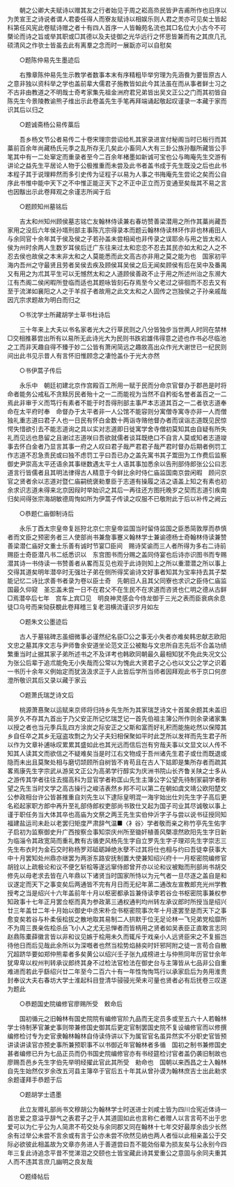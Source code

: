 <!-- { "loadSidebar": true } -->
　　朝之公卿大夫赋诗以赠其友之行者始见于周之崧高烝民皆尹吉甫所作也旧序以为羙宣王之诗说者谓人君委任得人而寮友赋诗以相娱乐则人君之羙亦可见矣士皆起科第任风宪此卷赋诗赠之者十有四人首序一人皆翰苑名流也其□名位大小古今不可槩论而诗之旨或举其职或□其德以及夫徒御之光华远行之怀思皆兼而有之其庶几孔硕清风之作欤士皆虽去此有离羣之念而时一展翫亦可以自慰矣 

　　○题陈仲易先生墨迹后 

　　右豫章陈仲易先生示教学者数事本末有序精粗毕举穷理为先涵飬为要皆原古人之意非独以资科举之学也盖前辈大儒君子施教皆如此今其法虽在而从事者鲜士习之不古非由教道之不明哉士奇考家集先祖金洲府君兄弟皆出吴文正公之门而其初皆自陈先生今景陵教谕熊子维出示此卷盖先生手笔再拜端诵起敬起叹谨录一本藏于家而识其后以归之 

　　○题诚斋杨公易传藁后 

　　吾乡杨文节公者易传二十卷宋理宗尝诏给札其家录进宣付秘阁当时已板行而其藁前百余年尚藏杨氏元季之乱所存无几矣此小畜同人大有三卦公族孙黻所藏皆公手笔其中有一二处窜定而重录者至今二百余年楮墨如新诚可宝也公与晦庵先生交游有讲论之益先生平居论人物于公极推重而未尝及此书者盖书成于先生既没之后也此书本程子其于说理粹然而多引史传为证程子以易为人事之书挴庵先生尝论之矣而公自序此书惟中能中天下之不中惟正能正天下之不正中正立而万变通至矣哉其不易之言也因黻出示此卷拜观之余谨志所闻于后 

　　○题顾知州墓铭后 

　　吉太和州知州顾侯墓志铭亡友翰林侍读兼右春坊赞善梁潜用之所作其藁尚藏吾家用之没后六年侯孙壻刑部主事陈亢宗得录本而题云翰林侍读林环作非也林甫田人与余同官十余年其于侯及侯之子若孙盖未尝相闻也非传录之误耶余与用之皆太和人侯为州时余两人生数岁耳侯后迁广东往来过太和恋恋不忍去其民亦如太和之人之不忍去侯也故侯之本末非太和之人莫能悉而此文高古亦非用之莫之能为也　国家初平海内吾州之守最贤且劳者吴侯去疾及顾侯耳吴侯之后无闻矣顾侯有后在吴中及番禺又有用之为朮其平生可以无憾然太和之人道顾侯善政不止于用之所述州治之东濒大江有杰阁二侯闲暇所登临而适也其题咏皆刻石存焉至今父老过之徘徊而不忍去又有至于流涕如襄阳之人之于羊叔子者故用之此文太和之人固传之岂独侯之子孙亲戚哉因亢宗求题故为明白而归之 

　　○书沈学士所藏胡学士草书杜诗后 

　　三十年来上大夫以书名家者光大之行草民则之八分皆独步当世两人时同在禁林□交相推慕尝出所有以易所无此诗光大为民则书跌宕雄伟得意之迹也作书必尽临池之工而非天趣自得不臻于妙二公皆有萧闲简远之趣故高出众作光大谢世已一纪民则间出此书见示昔人有言怀旧惟顾念之凄怆盖仆于光大亦然 

　　○书伊蒿子传后 

　　永乐中　朝廷初建北京作宫殿百工所用一赋于民而分命京官督办于郡邑是时将　命者能务公戒私不贪黩厉民者殆十之一二而能视为当然不自矜衒名誉者盖百之一二焉此非审于义而笃行有素者不能于时吾得刑部主事严本志道其百之一二者欤志道奉　命在太平府时奉　命督办于太平者非一人公馆不能容则分寓僧寺寓寺亦非一人而僧独礼重志道曰君子人也一日民有怀白金数十两诣寺赂他督办者而误诣志道既见民惊愕失惜欲引去不能志道询之具以实对志道即日徙寓学舍寺僧初莫知其由自疑有所失礼而见远也恳留之且谢过志道咲曰吾欲就儒者谈耳既绝口不自言人莫或知者志道竣事去怀白金者乃显言其事一府之人叹曰君子哉严君君子哉严君时督办后期者例罚工作志道不忍急责民或曰独不虑罚工乎曰吾已办之盖先寓书其子鬻田为工作费后监察御史尹崇高太平还语余其事继数遇太平士人语其事加悉余以告刑部侍郎张公公曰志道言行皆儒者且其明法律得古人精意于今鲜比余时侍仁庙监国南京尝闲暇　顾问京官之贤者余以志道对暨仁庙嗣统褒勑羣臣于志道有操履之洁之语盖上知之有素也初余求识志道未得来北京因叚时举始识之其后一再往还方图托晚岁之契而志道引疾南归矣间得张宗海胡敏德周恂如所为伊蒿子传读之叹服不已敬附此于后以补传之阙云 

　　○恭题仁庙御制诗后 

　　永乐丁酉太宗皇帝复廵狩北京仁宗皇帝监国当时留侍监国之臣悉简敦厚而恭慎者而文臣之预密务者三人使部尚书兼詹事蹇义翰林学士兼谕德杨士奇翰林侍读兼赞善梁潜仁庙好文重士乐善有诚时节宴□臣间　赐诗奖谕而三人者所得为多右二诗前赐臣士奇臣潜凡书二纸悉识以　东宫图书而分赐之盖同侍宴也后诗亦识图书而专赐潜其诗一书侍读一书赞善者从畧而互见也观于此诗则知上之所以重潜潜之所以事上交得其道矣明年潜卒时无强壮子弟在侧所得奖谕诗文好事者知其为宝率持去其子楘能记忆二诗比求善书者录为卷以臣士奇　先朝旧人且其父同寮也求识之臣侍仁庙监国最久仰窥　圣忘盖未尝一日不在君父不在生民不在求道而咨贤也仁明之德从古鲜□焉潜卒后七年　宫车上宾□见　明良神灵感会今侍龙御于三光之表而臣衰病余息徒□乌号而来恸获覩此卷拜稽三复老泪横流谨识岁月如左 

　　○题朱文公墨迹后 

　　古人于墓铭碑志虽细微事必谨然纪名臣□公之事无小失者亦难矣韩忠献志欧阳文忠之墓其序文志与尹师鲁余安道坐论范文正公被黜与文忠所自志先后不合盖功绩繁重当时止据其家子弟所述书之不及详考也韩欧同朝最久最相知犹不免此失况文公为张公后辈于追朮能免无小失哉而公常以为愧此大贤君子之心也以文公之学之识着一书历十余年义例始定而犹汲汲求正于人此皆后学所当师者因拜观此书于京口何彦澄所敬识其后又录以藏于家云 

　　○题萧氏瑞芝诗文后 

　　桃源萧惪聚以运赋来京师将归持乡先生所为其家瑞芝诗文十首属余题其未盖旧简岁久不存其九首出于乃父安正所记忆瑞芝记一首先伯祖主簿公所作则余录诸家集以授之者也当元季兵乱四方涂炭之际安正之父斯和富而好礼积而能施屹然以保障其乡自任卒之其乡无寇盗攻剽之为父子夫妇相保聚如平时此芝所以发祥而先生君子所以作为文章补逋咏叹累累其盛如此也其光远而信后岂有穷哉夫事以文显文以人传不知其人读其文而欲信之不疑难矣当是时江右文物成于吾州诸先生君子或仕而既退或隐而未出且莫聚处相与磨切颉顾所自树皆不肯苟且在古人下姑即是集所存者而疏其畧焉康先生字宗武从游吴文正公为高弟学行醇实为庆洲书院山长齐鲁关陕之士多从之游传其学者往往去掇高科为显官学者称匡山先生主簿公字公望先待制冡嗣学者称望之先生当时文学之高古操行之峻洁表然乡邦不可以第二在朝如虞文靖公欧阳楚文公参政相台许公皆甚推重自刘先生以下逮际皇明混一海宇始出仕刘先生字子高后更名崧起家职方郎中再升至礼部侍郎权吏部尚书致仕又起为国子司业其尽诚敬以事上谨于职任务当大体其卒也高庙为文祭之两王先生实伯仲沂字子与尝以说书征授同知福建盐运司未赴以老罢归矩度严肃辞气温■〈衤谷〉学者敬而亲之称竹亭先生佑字子启初为监察御史升广西按察佥事知崇庆州所至锄奸植善风槩凛然欧阳先生字日新为临淄令其政宽简而重礼教有古循吏风杨先生字自立罗先生字子理邓先生字崇志三先生布衣时为金石交时称杨罗邓砥砺踔绝氷孽不过其将仕也相与约曰吾徒幸获事大中十月罢知处州鼎亦继罢为两浙东路安抚制置大使兼知绍兴府十一月枢密院编修官胡铨以上疏极论和议不便乞斩桧等遂远窜侍郎曾开亦以论和议被黜而刑部尚书胡交修先以母老求去皆在八年鼎以下诸贤当时国家所恃以为元气者一旦尽逐之盖自是和议遂定而天下之事变矣后两通皆不完有月日而无纪年苐二通改左宣教郎充光州学教授考之当是绍兴十六年盖前年十月以枢密都承旨兼侍读李若谷佥书枢密院事兼权参知政事十七年正月罢佥枢而真为参政苐三通权通判均州转左承议郎时所授当是绍兴廿三年盖廿二年十月始以御史中丞宋朴佥书枢密院事次年十月遂罢至是而天下之事愈变矣若谷与朴柔佞桧拔之散地取其易制二人拱默于位无足论林一飞兄弟党桧靡所不为周三畏亲佐桧杀岳飞小人之尤无忌惮者而皆柄用之贤者如吴表臣正直敢言志同赵鼎陈橐薛徽言皆以非和议见嫉于桧用未久而辄斥于戏亲小人远贤臣宋之不复振岂待他日而后见哉此余所以为深嘅者也然当桧势焰赫奕时奸邪阿附之徒一言苟合自散冗超跻华要如郑仲熊辈者多矣黄公以绍兴壬子张九成榜进士与仲熊同年历官廿余年犹卑卑以权州判转承议郎终其身不过检法官检法在御史台与主簿皆从七品非公自重难进而若此乎繇绍兴廿二年至今二百六十有一年性恂恂笃行以承家启后为务用淮贵封奉议大夫右春坊大学士淮起科目登清华骎骎光荣未可量也贤者必有后抚卷三叹遂为题此 

　　○恭题国史院编修官廖赐所受　敕命后 

　　国初循元之旧翰林有国史院院有编修官阶九品而无定员多或至五六十人若翰林学士待制茅官兼史事则带兼修国史御其后更定官制罢国史院不复设编修官而以修撰编修检讨专为史官隶翰林翰林自侍读侍讲以下为属官官名虽异然实不分职史官皆预讲读讲读官亦预史事所兼预职事不以书御近年官翰林者多循　国初之制书兼修国史甚者编修已升为七品正员而仍书国史院编修官亦有书经筵检讨官者盖仍袭旧制故也廖赐吾邑乡先生字伯先举明经擢此官此其所受　勑命也　国朝以来西昌之士入翰林自先生始然仅岁余改五河县主簿卒于官后五十年其从曾孙谟为翰林庶吉士出此勑求余题谨拜手恭题于后 

　　○题胡学士遗墨 

　　此立友赠礼部尚书文穆胡公为翰林学士时送进士刘咸士皆为四川佥宪近体诗一首忠爱之意溢乎辞气之表君子之于人其道固如此也言称仁者赠人以言言苟不出于忠爱可以为仁乎公为人简肃不苟交处与余同郡又同在翰林十七年交好最厚余齿少长然余有过举公未尝不言余或有言于公亦未尝不欣然见纳也两人者恒以此相亲盖公于交际必欲彼此相盖故为文章亦务进人于善道尝曰吾不能効俗辈为损友矣与公永别今四年三复此诗追念平昔不觉涕泪之交颐也士皆宝藏此诗其爱重公之意固与余同夫重其人而不违其言庶几幽明之良友哉 

　　○题绛帖后 

